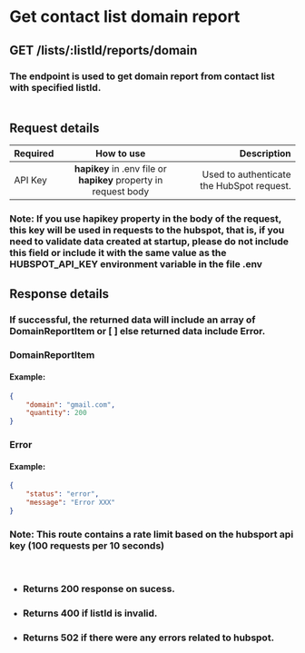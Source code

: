 # __Get contact list domain report__
## __GET__ /lists/:listId/reports/domain
### The endpoint is used to get domain report from contact list with specified listId.<br><br>

## __Request details__
| Required        | How to use | Description  |
| ------------- |:-------------:| -----:|
| API Key      | __hapikey__ in .env file or __hapikey__ property in request body| Used to authenticate the HubSpot request.|

### __Note: If you use hapikey property in the body of the request, this key will be used in requests to the hubspot, that is, if you need to validate data created at startup, please do not include this field or include it with the same value as the HUBSPOT_API_KEY environment variable in the file .env__

## __Response details__
### If successful, the returned data will include an array of __DomainReportItem__ or __[ ]__ else returned data include __Error__.

### __DomainReportItem__
#### Example:
```json
{
    "domain": "gmail.com",
    "quantity": 200
}
```

### __Error__
#### Example:
```json
{
    "status": "error",
    "message": "Error XXX"
}
```

### __Note: This route contains a rate limit based on the hubsport api key (100 requests per 10 seconds)__

<br>

* ### Returns 200 response on sucess.
* ### Returns 400 if listId is invalid.
* ### Returns 502 if there were any errors related to hubspot.
